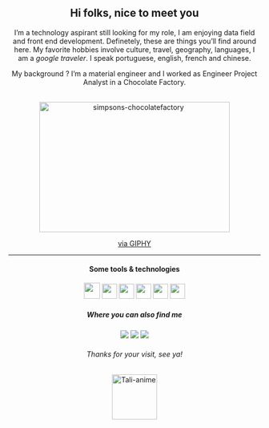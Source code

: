<h2 align="center">Hi folks, nice to meet you</h2>

<p align="center"> I’m a technology aspirant still looking for my role, I am enjoying data field and front end development. Definetely, these are things you’ll find around here. My favorite hobbies involve culture, travel, geography, languages, I am a <em>google traveler</em>. I speak portuguese, english, french and chinese.</p>

<p align="center">My background ? I’m a material engineer and I worked as Engineer Project Analyst in a Chocolate Factory.</p>
 

<div align="center" style="display: inline_block"><br>
  <img height="260" width="380" alt="simpsons-chocolatefactory" src="https://media.giphy.com/media/3o6MbhD5X39jUo6M6Y/giphy.gif">
  <p><a href="https://giphy.com/gifs/season-13-the-simpsons-13x8-3o6MbhD5X39jUo6M6Y">via GIPHY</a></p>
</div>

<hr>
<h4 align="center"> Some tools & technologies</h4>
<div style="display: inline_block" align="center">
  <img width="32" src="https://cdn.jsdelivr.net/gh/devicons/devicon/icons/python/python-original.svg" />
  <img width="30" src="https://cdn-icons-png.flaticon.com/512/2772/2772128.png" />
  <img width="30" src="https://upload.wikimedia.org/wikipedia/commons/thumb/c/cf/New_Power_BI_Logo.svg/630px-New_Power_BI_Logo.svg.png" />
    <img width="30" src="https://cdn.jsdelivr.net/gh/devicons/devicon/icons/git/git-original.svg" />
  <img width="30" src="https://cdn.jsdelivr.net/gh/devicons/devicon/icons/html5/html5-original.svg" />
  <img width="30" src="https://cdn.jsdelivr.net/gh/devicons/devicon/icons/css3/css3-original.svg" />

</div>

<h5 align="center"> Where you can also find me </h5>

<div align="center"> 
  <a href = "mailto:cgstalita@gmail.com"><img src="https://img.shields.io/badge/Gmail-D14836?style=for-the-badge&logo=gmail&logoColor=white" target="_blank"></a>
  <a href="https://www.linkedin.com/in/talitacavalcantigs/" target="_blank"><img src="https://img.shields.io/badge/-LinkedIn-%230077B5?style=for-the-badge&logo=linkedin&logoColor=white" target="_blank"></a> 
  <a href = "https://medium.com/@cgstalita"><img src="https://img.shields.io/badge/Medium-12100E?style=for-the-badge&logo=medium&logoColor=white" target="_blank"></a>
</div>

<h6 align="center"> Thanks for your visit, see ya!</h6>

<div align="center" style="display: inline_block">
  <img height="90" width="90" alt="Tali-anime" src="https://i.picasion.com/pic92/77976f886d251d95e946c8f40f658fcd.gif">
</div>
